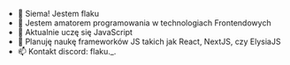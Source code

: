 - 👋 Siema! Jestem flaku
- 👀 Jestem amatorem programowania w technologiach Frontendowych
- 🌱 Aktualnie uczę się JavaScript
- 💞️ Planuję naukę frameworków JS takich jak React, NextJS, czy ElysiaJS
- 📫 Kontakt discord: flaku._.

<!---
flakuu/flakuu is a ✨ special ✨ repository because its `README.md` (this file) appears on your GitHub profile.
You can click the Preview link to take a look at your changes.
--->
